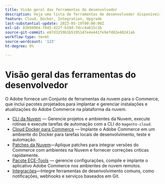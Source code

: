```yaml
---
title: Visão geral das ferramentas do desenvolvedor
description: Veja uma lista de ferramentas de desenvolvedor disponíveis para uso com o Adobe Commerce na infraestrutura em nuvem.
feature: Cloud, Docker, Integration, Upgrade
last-substantial-update: 2023-05-19T00:00:00Z
exl-id: 83b94964-f845-422f-b19d-7dcc4a615c1b
source-git-commit: e67d3259b1b5195147e4e441fe9efd82e48241ab
workflow-type: tm+mt
source-wordcount: '123'
ht-degree: 0%

---
```


# Visão geral das ferramentas do desenvolvedor

O Adobe fornece um Conjunto de ferramentas da nuvem para o Commerce, que inclui pacotes projetados para implantar e gerenciar instalações e atualizações do Adobe Commerce na plataforma da nuvem.

- [CLI da Nuvem](cloud-cli-overview.md) — Gerencie projetos e ambientes da Nuvem, execute rotinas e execute tarefas de automação com a CLI do `magento-cloud`.
- [Cloud Docker para Commerce](cloud-docker.md) — Implante o Adobe Commerce em um ambiente do Docker para tarefas locais de desenvolvimento, teste e automação.
- [Patches da Nuvem](../development/apply-patches.md)—Aplique patches para integrar versões do Commerce com ambientes na Nuvem e fornecer correções críticas rapidamente.
- [Pacote ECE-Tools](package-overview.md) — gerencie configurações, compile e implante o aplicativo Adobe Commerce nos ambientes de nuvem remotos.
- [Integrações](../integrations/overview.md)—Integre ferramentas de desenvolvimento comuns, como notificações, webhooks e serviços baseados em Git.
